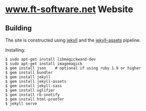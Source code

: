 # www.ft-software.net Website


## Building

The site is constructed using [jekyll](http://jekyllrb.com/) and the [jekyll-assets](http://ixti.net/jekyll-assets/) pipeline.

Installing:

```
$ sudo apt-get install libmagickwand-dev
$ sudo apt-get install imagemagick
$ gem install json    # optional if using ruby 1.9 or higher
$ gem install bundler
$ gem install jekyll
$ gem install jekyll-assets
$ gem install jekyll-sass
$ gem install uglifier
$ gem install rb-inotify
$ gem install html-proofer
$ jekyll serve
```
